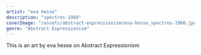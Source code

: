 ```yaml
---
artist: "eva hesse"
description: "spectres-1960"
coverImage: "/assets/abstract-expressionism/eva-hesse_spectres-1960.jpg"
genre: "Abstract Expressionism"
---
```

This is an art by eva hesse on Abstract Expressionism

